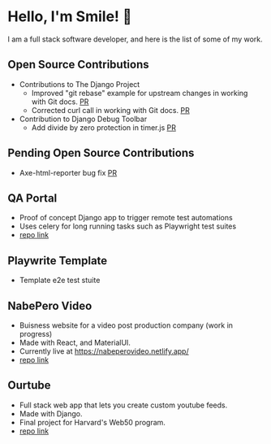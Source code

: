 # Hello, I'm Smile! 👋
I am a full stack software developer, and here is the list of some of my work.

## Open Source Contributions 
- Contributions to The Django Project
  - Improved "git rebase" example for upstream changes in working with Git docs. [PR](https://github.com/django/django/pull/16220)
  - Corrected curl call in working with Git docs. [PR](https://github.com/django/django/pull/16213)
- Contribution to Django Debug Toolbar
  - Add divide by zero protection in timer.js [PR](https://github.com/jazzband/django-debug-toolbar/pull/1687)

## Pending Open Source Contributions
- Axe-html-reporter bug fix [PR](https://github.com/lpelypenko/axe-html-reporter/pull/44)

## QA Portal 
- Proof of concept Django app to trigger remote test automations
- Uses celery for long running tasks such as Playwright test suites
- [repo link](https://github.com/SmailBestybay/qa-portal)

## Playwrite Template 
- Template e2e test stuite

## NabePero Video
- Buisness website for a video post production company (work in progress) 
- Made with React, and MaterialUI.
- Currently live at https://nabeperovideo.netlify.app/
- [repo link](https://github.com/Yuzulix/NabePeroVideo)

## Ourtube
- Full stack web app that lets you create custom youtube feeds.
- Made with Django.
- Final project for Harvard's Web50 program. 
-  [repo link](https://github.com/SmailBestybay/Web50Capstone)

